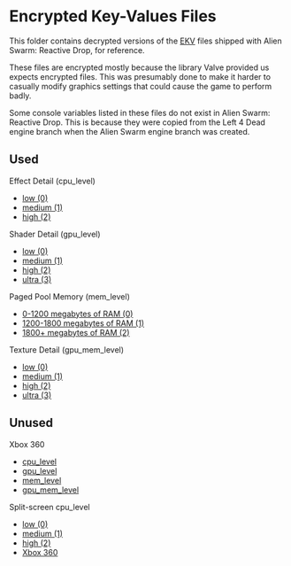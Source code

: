 # Encrypted Key-Values Files

This folder contains decrypted versions of the [EKV](https://developer.valvesoftware.com/wiki/Encrypted_Key_Values) files shipped with Alien Swarm: Reactive Drop, for reference.

These files are encrypted mostly because the library Valve provided us expects encrypted files. This was presumably done to make it harder to casually modify graphics settings that could cause the game to perform badly.

Some console variables listed in these files do not exist in Alien Swarm: Reactive Drop. This is because they were copied from the Left 4 Dead engine branch when the Alien Swarm engine branch was created.

## Used

Effect Detail (cpu_level)

- [low (0)](cpu_level_0_pc.txt)
- [medium (1)](cpu_level_1_pc.txt)
- [high (2)](cpu_level_2_pc.txt)

Shader Detail (gpu_level)

- [low (0)](gpu_level_0_pc.txt)
- [medium (1)](gpu_level_1_pc.txt)
- [high (2)](gpu_level_2_pc.txt)
- [ultra (3)](gpu_level_3_pc.txt)

Paged Pool Memory (mem_level)

- [0-1200 megabytes of RAM (0)](mem_level_0_pc.txt)
- [1200-1800 megabytes of RAM (1)](mem_level_1_pc.txt)
- [1800+ megabytes of RAM (2)](mem_level_2_pc.txt)

Texture Detail (gpu_mem_level)

- [low (0)](gpu_mem_level_0_pc.txt)
- [medium (1)](gpu_mem_level_1_pc.txt)
- [high (2)](gpu_mem_level_2_pc.txt)
- [ultra (3)](gpu_mem_level_3_pc.txt)

## Unused

Xbox 360

- [cpu_level](cpu_level_360.txt)
- [gpu_level](gpu_level_360.txt)
- [mem_level](mem_level_360.txt)
- [gpu_mem_level](gpu_mem_level_360.txt)

Split-screen cpu_level

- [low (0)](cpu_level_0_pc_ss.txt)
- [medium (1)](cpu_level_1_pc_ss.txt)
- [high (2)](cpu_level_2_pc_ss.txt)
- [Xbox 360](cpu_level_360_ss.txt)
